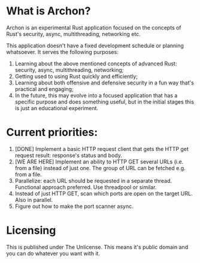 # What is Archon?

Archon is an experimental Rust application focused on the concepts of Rust's security, async, multithreading, networking etc.

This application doesn't have a fixed development schedule or planning whatsoever. It serves the following purposes:

1. Learning about the above mentioned concepts of advanced Rust: security, async, multithreading, networking;
2. Getting used to using Rust quickly and efficiently;
3. Learning about both offensive and defensive security in a fun way that's practical and engaging;
4. In the future, this may evolve into a focused application that has a specific purpose and does something useful, but in the initial stages this is just an educational experiment.

# Current priorities:

1. [DONE] Implement a basic HTTP request client that gets the HTTP get request result: response's status and body.
2. [WE ARE HERE] Implement an ability to HTTP GET several URLs (i.e. from a file) instead of just one. The group of URL can be fetched e.g. from a file.
3. Parallelize: each URL should be requested in a separate thread. Functional approach preferred. Use threadpool or similar.
4. Instead of just HTTP GET, scan which ports are open on the target URL. Also in parallel.
5. Figure out how to make the port scanner async.

# Licensing

This is published under The Unlicense. This means it's public domain and you can do whatever you want with it.